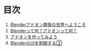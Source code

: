

<div id="sect_title_text"></div>

# 目次

<div id="sect_title_img_0_0"></div>

1. [Blenderアドオン開発の世界へようこそ](body/chapter_01/SUMMARY.md)
  1. [Blenderって何？アドオンって何？](body/chapter_01/01_What_is_Blender_What_is_Add-on.md)
2. [アドオンを作ってみよう](body/chapter_02/SUMMARY.md)
  10. [BlenderのUIを制御する③](body/chapter_02/10_Control_Blender_UI_3.md)

